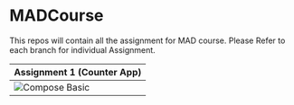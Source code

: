 # MADCourse
This repos will contain all the assignment for MAD course. Please Refer to each branch for individual Assignment.

| Assignment 1 (Counter App)  |  
| ------------------------------------------- | 
| ![Compose Basic](https://media.giphy.com/media/xVVsDyUiXNwtaGXfWg/giphy.gif) |  

